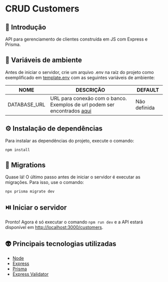 # CRUD Customers

## 📖 Introdução

API para gerenciamento de clientes construída em JS com Express e Prisma.

## 🌳 Variáveis de ambiente

Antes de iniciar o servidor, crie um arquivo .env na raíz do projeto como exemplificado em [template.env](template.env) com as seguintes variáveis de ambiente:

| NOME | DESCRIÇÃO | DEFAULT |
|------|-----------|---------|
| DATABASE_URL| URL para conexão com o banco. Exemplos de url podem ser encontrados [aqui](https://www.prisma.io/docs/getting-started/setup-prisma/start-from-scratch/relational-databases/connect-your-database-node-postgres) | Não definida |

## ⚙️ Instalação de dependências

Para instalar as dependências do projeto, execute o comando:

```shell
npm install
```

## 🚶 Migrations

Quase lá! O último passo antes de iniciar o servidor é executar as migrações. Para isso, use o comando:

```shell
npx prisma migrate dev
```

## ⏯️ Iniciar o servidor

Pronto! Agora é só executar o comando `npm run dev` e a API estará disponível em [http://localhost:3000/customers](http://localhost:3000/customers).

## 👽 Principais tecnologias utilizadas

* [Node](https://nodejs.org/en)
* [Express](https://expressjs.com/)
* [Prisma](https://www.prisma.io/)
* [Express Validator](https://express-validator.github.io/docs)
